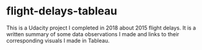 # flight-delays-tableau
This is a Udacity project I completed in 2018 about 2015 flight delays. It is a written summary of some data observations I made and links to their corresponding visuals I made in Tableau. 
